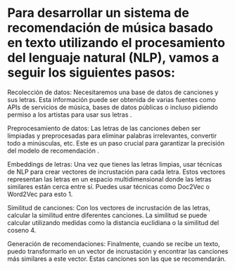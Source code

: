 # Para desarrollar un sistema de recomendación de música basado en texto utilizando el procesamiento del lenguaje natural (NLP), vamos a seguir los siguientes pasos:

Recolección de datos: Necesitaremos una base de datos de canciones y sus letras. Esta información puede ser obtenida de varias fuentes como APIs de servicios de música, bases de datos públicas o incluso pidiendo permiso a los artistas para usar sus letras .

Preprocesamiento de datos: Las letras de las canciones deben ser limpiadas y preprocesadas para eliminar palabras irrelevantes, convertir todo a minúsculas, etc. Este es un paso crucial para garantizar la precisión del modelo de recomendación .

Embeddings de letras: Una vez que tienes las letras limpias, usar técnicas de NLP para crear vectores de incrustación para cada letra. Estos vectores representan las letras en un espacio multidimensional donde las letras similares están cerca entre sí. Puedes usar técnicas como Doc2Vec o Word2Vec para esto 1.

Similitud de canciones: Con los vectores de incrustación de las letras, calcular la similitud entre diferentes canciones. La similitud se puede calcular utilizando medidas como la distancia euclidiana o la similitud del coseno 4.

Generación de recomendaciones: Finalmente, cuando se recibe un texto, puedo transformarlo en un vector de incrustación y encontrar las canciones más similares a este vector. Estas canciones son las que se recomendarán.
